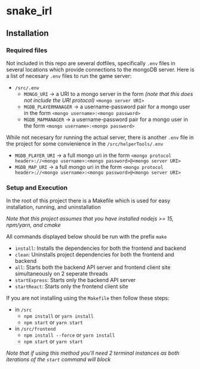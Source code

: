 # snake_irl

## Installation
### Required files
Not included in this repo are several dotfiles, specifically `.env` files in several locations which provide connections to the mongoDB server.
Here is a list of necesary `.env` files to run the game server:
- `/src/.env`
  - `MONGO_URI` &rarr; a URI to a mongo server in the form _(note that this does not include the URI protocol)_ `<mongo server URI>`
  - `MGDB_PLAYERMANAGER` &rarr; a username-password pair for a mongo user in the form `<mongo username>:<mongo password>`
  - `MGDB_MAPMANAGER` &rarr; a username-password pair for a mongo user in the form `<mongo username>:<mongo password>`

While not necesary for running the actual server, there is another `.env` file in the project for some convienience in the `/src/helperTools/.env`
- `MGDB_PLAYER_URI` &rarr; a full mongo uri in the form `<mongo protocol header>://<mongo username>:<mongo password>@<mongo server URI>`
- `MGDB_MAP_URI` &rarr; a full mongo uri in the form `<mongo protocol header>://<mongo username>:<mongo password>@<mongo server URI>`

### Setup and Execution
In the root of this project there is a Makefile which is used for easy installation, running, and uninstallation

_Note that this project assumes that you have installed nodejs >= 15, npm/yarn, and cmake_

All commands displayed below should be run with the prefix `make`
- `install`: Installs the dependencies for both the frontend and backend
- `clean`: Uninstalls project dependencies for both the frontend and backend
- `all`: Starts both the backend API server and frontend client site simultaneously on 2 seperate threads
- `startExpress`: Starts only the backend API server
- `startReact`: Starts only the frontend client site

If you are not installing using the `Makefile` then follow these steps:
- in `/src`
   - `npm install` or `yarn install`
   - `npm start` or `yarn start`
- in `/src/frontend`
  - `npm install --force` or `yarn install`
  - `npm start` or `yarn start`

_Note that if using this method you'll need 2 terminal instances as both iterations of the `start` command will block_
